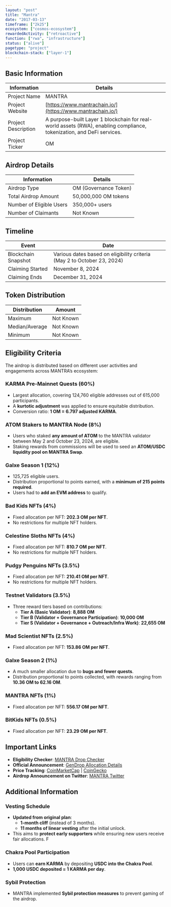 ```yaml
---
layout: "post"
title: "Mantra"
date: "2017-03-13"
timeframe: ["2k25"]
ecosystem: ["cosmos-ecosystem"]
rewardedActivity: ["retroactive"]
function: ["rwa", "infrastructure"]
status: ["alive"]
pagetype: "project"
blockchain-stack: ["layer-1"]
---
```


## Basic Information

| Information         | Details                                                                                                               |
| ------------------- | --------------------------------------------------------------------------------------------------------------------- |
| Project Name        | MANTRA                                                                                                                |
| Project Website     | [https://www.mantrachain.io/](https://www.mantrachain.io/)                                                            |
| Project Description | A purpose-built Layer 1 blockchain for real-world assets (RWA), enabling compliance, tokenization, and DeFi services. |
| Project Ticker      | OM                                                                                                                    |

## Airdrop Details

| Information              | Details               |
| ------------------------ | --------------------- |
| Airdrop Type             | OM (Governance Token) |
| Total Airdrop Amount     | 50,000,000 OM tokens  |
| Number of Eligible Users | 350,000+ users        |
| Number of Claimants      | Not Known             |

## Timeline

| Event               | Date                                                                    |
| ------------------- | ----------------------------------------------------------------------- |
| Blockchain Snapshot | Various dates based on eligibility criteria (May 2 to October 23, 2024) |
| Claiming Started    | November 8, 2024                                                        |
| Claiming Ends       | December 31, 2024                                                       |

## Token Distribution

| Distribution   | Amount    |
| -------------- | --------- |
| Maximum        | Not Known |
| Median/Average | Not Known |
| Minimum        | Not Known |

## Eligibility Criteria

The airdrop is distributed based on different user activities and engagements across MANTRA’s ecosystem:

### **KARMA Pre-Mainnet Quests (60%)**

- Largest allocation, covering 124,760 eligible addresses out of 615,000 participants.
- A **kurtotic adjustment** was applied to ensure equitable distribution.
- Conversion ratio: **1 OM = 6.797 adjusted KARMA**.

### **ATOM Stakers to MANTRA Node (8%)**

- Users who staked **any amount of ATOM** to the MANTRA validator between May 2 and October 23, 2024, are eligible.
- Staking rewards from commissions will be used to seed an **ATOM/USDC liquidity pool on MANTRA Swap**.

### **Galxe Season 1 (12%)**

- 125,725 eligible users.
- Distribution proportional to points earned, with a **minimum of 215 points required**.
- Users had to **add an EVM address** to qualify.

### **Bad Kids NFTs (4%)**

- Fixed allocation per NFT: **202.3 OM per NFT**.
- No restrictions for multiple NFT holders.

### **Celestine Sloths NFTs (4%)**

- Fixed allocation per NFT: **810.7 OM per NFT**.
- No restrictions for multiple NFT holders.

### **Pudgy Penguins NFTs (3.5%)**

- Fixed allocation per NFT: **210.41 OM per NFT**.
- No restrictions for multiple NFT holders.

### **Testnet Validators (3.5%)**

- Three reward tiers based on contributions:
  - **Tier A (Basic Validator)**: **8,888 OM**
  - **Tier B (Validator + Governance Participation)**: **10,000 OM**
  - **Tier S (Validator + Governance + Outreach/Infra Work)**: **22,655 OM**

### **Mad Scientist NFTs (2.5%)**

- Fixed allocation per NFT: **153.86 OM per NFT**.

### **Galxe Season 2 (1%)**

- A much smaller allocation due to **bugs and fewer quests**.
- Distribution proportional to points collected, with rewards ranging from **10.36 OM to 62.16 OM**.

### **MANTRA NFTs (1%)**

- Fixed allocation per NFT: **556.17 OM per NFT**.

### **BitKids NFTs (0.5%)**

- Fixed allocation per NFT: **23.29 OM per NFT**.

## Important Links

- **Eligibility Checker**: [MANTRA Drop Checker](https://checker.mantra.zone/)
- **Official Announcement**: [GenDrop Allocation Details](https://www.mantrachain.io/resources/announcements/mainnet-gendrop-allocation-revealed)
- **Price Tracking**: [CoinMarketCap](https://coinmarketcap.com/currencies/mantra) | [CoinGecko](https://www.coingecko.com/en/coins/mantra)
- **Airdrop Announcement on Twitter**: [MANTRA Twitter](https://x.com/MANTRA_Chain/status/1889957666530726094)

## Additional Information

### **Vesting Schedule**

- **Updated from original plan**:
  - **1-month cliff** (instead of 3 months).
  - **11 months of linear vesting** after the initial unlock.
- This aims to **protect early supporters** while ensuring new users receive fair allocations.
F
### **Chakra Pool Participation**

- Users can **earn KARMA** by depositing **USDC into the Chakra Pool**.
- **1,000 USDC deposited = 1 KARMA per day**.

### **Sybil Protection**

- MANTRA implemented **Sybil protection measures** to prevent gaming of the airdrop.